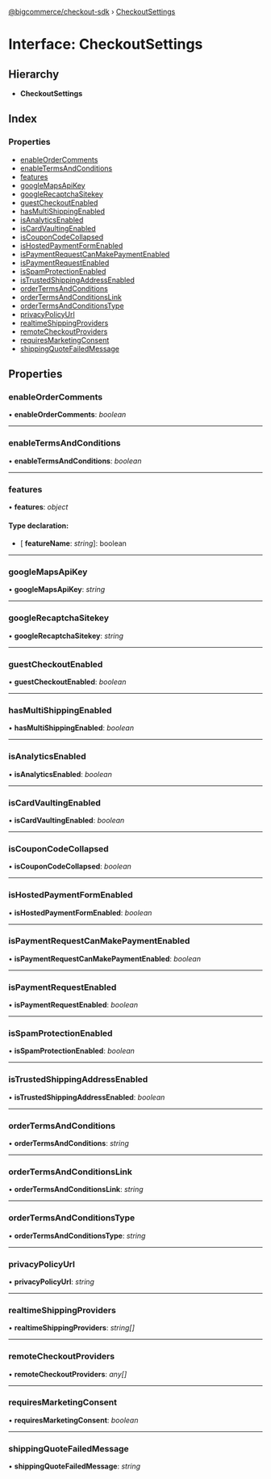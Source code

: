 [@bigcommerce/checkout-sdk](../README.md) › [CheckoutSettings](checkoutsettings.md)

# Interface: CheckoutSettings

## Hierarchy

* **CheckoutSettings**

## Index

### Properties

* [enableOrderComments](checkoutsettings.md#enableordercomments)
* [enableTermsAndConditions](checkoutsettings.md#enabletermsandconditions)
* [features](checkoutsettings.md#features)
* [googleMapsApiKey](checkoutsettings.md#googlemapsapikey)
* [googleRecaptchaSitekey](checkoutsettings.md#googlerecaptchasitekey)
* [guestCheckoutEnabled](checkoutsettings.md#guestcheckoutenabled)
* [hasMultiShippingEnabled](checkoutsettings.md#hasmultishippingenabled)
* [isAnalyticsEnabled](checkoutsettings.md#isanalyticsenabled)
* [isCardVaultingEnabled](checkoutsettings.md#iscardvaultingenabled)
* [isCouponCodeCollapsed](checkoutsettings.md#iscouponcodecollapsed)
* [isHostedPaymentFormEnabled](checkoutsettings.md#ishostedpaymentformenabled)
* [isPaymentRequestCanMakePaymentEnabled](checkoutsettings.md#ispaymentrequestcanmakepaymentenabled)
* [isPaymentRequestEnabled](checkoutsettings.md#ispaymentrequestenabled)
* [isSpamProtectionEnabled](checkoutsettings.md#isspamprotectionenabled)
* [isTrustedShippingAddressEnabled](checkoutsettings.md#istrustedshippingaddressenabled)
* [orderTermsAndConditions](checkoutsettings.md#ordertermsandconditions)
* [orderTermsAndConditionsLink](checkoutsettings.md#ordertermsandconditionslink)
* [orderTermsAndConditionsType](checkoutsettings.md#ordertermsandconditionstype)
* [privacyPolicyUrl](checkoutsettings.md#privacypolicyurl)
* [realtimeShippingProviders](checkoutsettings.md#realtimeshippingproviders)
* [remoteCheckoutProviders](checkoutsettings.md#remotecheckoutproviders)
* [requiresMarketingConsent](checkoutsettings.md#requiresmarketingconsent)
* [shippingQuoteFailedMessage](checkoutsettings.md#shippingquotefailedmessage)

## Properties

###  enableOrderComments

• **enableOrderComments**: *boolean*

___

###  enableTermsAndConditions

• **enableTermsAndConditions**: *boolean*

___

###  features

• **features**: *object*

#### Type declaration:

* \[ **featureName**: *string*\]: boolean

___

###  googleMapsApiKey

• **googleMapsApiKey**: *string*

___

###  googleRecaptchaSitekey

• **googleRecaptchaSitekey**: *string*

___

###  guestCheckoutEnabled

• **guestCheckoutEnabled**: *boolean*

___

###  hasMultiShippingEnabled

• **hasMultiShippingEnabled**: *boolean*

___

###  isAnalyticsEnabled

• **isAnalyticsEnabled**: *boolean*

___

###  isCardVaultingEnabled

• **isCardVaultingEnabled**: *boolean*

___

###  isCouponCodeCollapsed

• **isCouponCodeCollapsed**: *boolean*

___

###  isHostedPaymentFormEnabled

• **isHostedPaymentFormEnabled**: *boolean*

___

###  isPaymentRequestCanMakePaymentEnabled

• **isPaymentRequestCanMakePaymentEnabled**: *boolean*

___

###  isPaymentRequestEnabled

• **isPaymentRequestEnabled**: *boolean*

___

###  isSpamProtectionEnabled

• **isSpamProtectionEnabled**: *boolean*

___

###  isTrustedShippingAddressEnabled

• **isTrustedShippingAddressEnabled**: *boolean*

___

###  orderTermsAndConditions

• **orderTermsAndConditions**: *string*

___

###  orderTermsAndConditionsLink

• **orderTermsAndConditionsLink**: *string*

___

###  orderTermsAndConditionsType

• **orderTermsAndConditionsType**: *string*

___

###  privacyPolicyUrl

• **privacyPolicyUrl**: *string*

___

###  realtimeShippingProviders

• **realtimeShippingProviders**: *string[]*

___

###  remoteCheckoutProviders

• **remoteCheckoutProviders**: *any[]*

___

###  requiresMarketingConsent

• **requiresMarketingConsent**: *boolean*

___

###  shippingQuoteFailedMessage

• **shippingQuoteFailedMessage**: *string*
